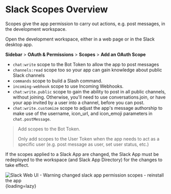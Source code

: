 # Slack Scopes Overview

Scopes give the app permission to carry out actions, e.g. post messages, in the development workspace.

Open the development workspace, either in a web page or in the Slack desktop app.

**Sidebar** > **OAuth & Permissions** > **Scopes** > **Add an OAuth Scope**

- `chat:write` scope to the Bot Token to allow the app to post messages
- `channels:read` scope too so your app can gain knowledge about public Slack channels
- `commands` scope to build a Slash command. 
- `incoming-webhook` scope to use Incoming Webhooks. 
- `chat:write.public` scope to gain the ability to post in all public channels, without joining. Otherwise, you'll need to use conversations.join, or have your app invited by a user into a channel, before you can post.
- `chat:write.customize` scope to adjust the app's message authorship to make use of the username, icon_url, and icon_emoji parameters in `chat.postMessage`.


> Add scopes to the Bot Token. 
> 
> Only add scopes to the User Token when the app needs to act as a specific user (e.g. post message as user, set user status, etc.)


If the scopes applied to a Slack App are changed, the Slack App must be redeployed to the workspace (and Slack App Directory) for the changes to take effect.

![Slack Web UI - Warning changed slack app permission scopes - reinstall the app](https://github.com/practicalli/graphic-design/blob/live/clojure-web-services/slack-app/slack-app-settings-oauth-scopes-reinstall-warning.png?raw=true#only-dark#){loading=lazy}


